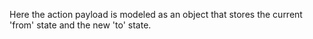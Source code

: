 Here the action payload is modeled as an object that stores the current 'from' state and the new 'to' state.
